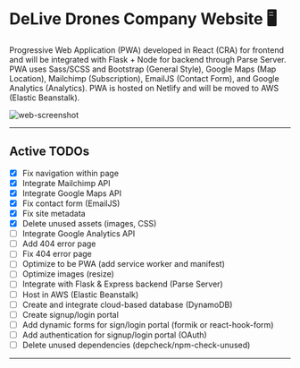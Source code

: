 # DeLive Drones Company Website :desktop_computer:

Progressive Web Application (PWA) developed in React (CRA) for frontend and will be integrated with Flask + Node for backend through Parse Server. PWA uses Sass/SCSS and Bootstrap (General Style), Google Maps (Map Location), Mailchimp (Subscription), EmailJS (Contact Form), and Google Analytics (Analytics). PWA is hosted on Netlify and will be moved to AWS (Elastic Beanstalk).

![web-screenshot](https://user-images.githubusercontent.com/50670255/76828895-53944e00-67f8-11ea-903a-eb38e4736ba5.png)

---

## Active TODOs

- [x] Fix navigation within page
- [x] Integrate Mailchimp API
- [x] Integrate Google Maps API
- [x] Fix contact form (EmailJS)
- [x] Fix site metadata
- [x] Delete unused assets (images, CSS)
- [ ] Integrate Google Analytics API
- [ ] Add 404 error page
- [ ] Fix 404 error page
- [ ] Optimize to be PWA (add service worker and manifest)
- [ ] Optimize images (resize)
- [ ] Integrate with Flask & Express backend (Parse Server)
- [ ] Host in AWS (Elastic Beanstalk)
- [ ] Create and integrate cloud-based database (DynamoDB)
- [ ] Create signup/login portal
- [ ] Add dynamic forms for sign/login portal (formik or react-hook-form)
- [ ] Add authentication for signup/login portal (OAuth)
- [ ] Delete unused dependencies (depcheck/npm-check-unused)

---
